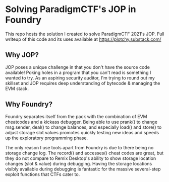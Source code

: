 # Solving ParadigmCTF's JOP in Foundry

This repo hosts the solution I created to solve ParadigmCTF 2021's JOP. Full writeup of this code and its uses available at https://plotchy.substack.com/


## Why JOP?
 JOP poses a unique challenge in that you don't have the source code available! Poking holes in a program that you can't read is something I wanted to try. As an aspiring security auditor, I'm trying to round out my skillset and JOP requires deep understanding of bytecode & managing the EVM stack.


## Why Foundry?
 Foundry separates itself from the pack with the combination of EVM cheatcodes and a kickass debugger. Being able to use prank() to change msg.sender, deal() to change balances, and especially load() and store() to adjust storage slot values promotes quickly testing new ideas and speeds up the exploratory programming phase.

 The only reason I use tools apart from Foundry is due to there being no storage change log. The record() and accesses() cheat codes are great, but they do not compare to Remix Desktop's ability to show storage location changes (slot & value) during debugging. Having the storage locations visibly available during debugging is fantastic for the massive several-step exploit functions that CTFs cater to.